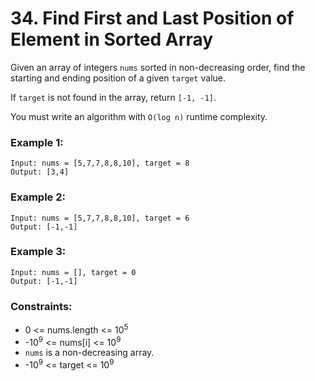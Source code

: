 # 34. Find First and Last Position of Element in Sorted Array

Given an array of integers `nums` sorted in non-decreasing order, find the starting and ending position of a given `target` value.

If `target` is not found in the array, return `[-1, -1]`.

You must write an algorithm with `O(log n)` runtime complexity.

### Example 1:

```text
Input: nums = [5,7,7,8,8,10], target = 8
Output: [3,4]
```

### Example 2:

```text
Input: nums = [5,7,7,8,8,10], target = 6
Output: [-1,-1]
```

### Example 3:

```text
Input: nums = [], target = 0
Output: [-1,-1]
```

### Constraints:

- 0 <= nums.length <= 10<sup>5</sup>
- -10<sup>9</sup> <= nums[i] <= 10<sup>9</sup>
- `nums` is a non-decreasing array.
- -10<sup>9</sup> <= target <= 10<sup>9</sup>
